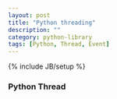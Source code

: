 ```yaml
---
layout: post
title: "Python threading"
description: ""
category: python-library
tags: [Python, Thread, Event]
---
```

{% include JB/setup %}

### Python Thread